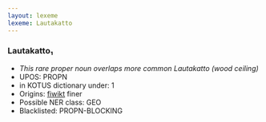 ```yaml
---
layout: lexeme
lexeme: Lautakatto
---
```


###  Lautakatto₁

* _This rare proper noun overlaps more common *Lautakatto* (wood ceiling)_
* UPOS:  PROPN
* in KOTUS dictionary under:  1
* Origins: [fiwikt](https://fi.wiktionary.org/wiki/Lautakatto) finer 
* Possible NER class:  GEO
* Blacklisted:  PROPN-BLOCKING


